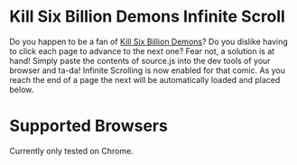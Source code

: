 # Kill Six Billion Demons Infinite Scroll

Do you happen to be a fan of [Kill Six Billion Demons](http://killsixbilliondemons.com/comic/kill-six-billion-demons-chapter-1/, "Kill Six Billion Demons, Chapter 1 Page 1")? Do you dislike having to click each page to advance to the next one? Fear not, a solution is at hand! Simply paste the contents of source.js into the dev tools of your browser and ta-da! Infinite Scrolling is now enabled for that comic. As you reach the end of a page the next will be automatically loaded and placed below.

# Supported Browsers
Currently only tested on Chrome.
